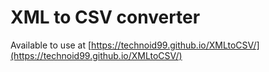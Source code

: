 # XML to CSV converter

Available to use at [https://technoid99.github.io/XMLtoCSV/](https://technoid99.github.io/XMLtoCSV/)
